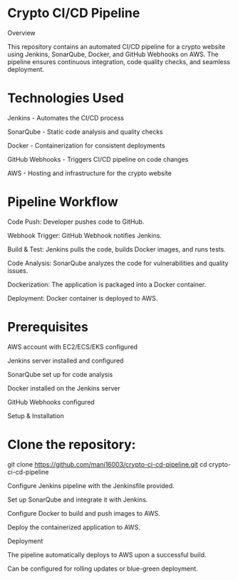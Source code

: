 
# Crypto CI/CD Pipeline

Overview

This repository contains an automated CI/CD pipeline for a crypto website using Jenkins, SonarQube, Docker, and GitHub Webhooks on AWS. The pipeline ensures continuous integration, code quality checks, and seamless deployment.

# Technologies Used

Jenkins - Automates the CI/CD process

SonarQube - Static code analysis and quality checks

Docker - Containerization for consistent deployments

GitHub Webhooks - Triggers CI/CD pipeline on code changes

AWS - Hosting and infrastructure for the crypto website

# Pipeline Workflow

Code Push: Developer pushes code to GitHub.

Webhook Trigger: GitHub Webhook notifies Jenkins.

Build & Test: Jenkins pulls the code, builds Docker images, and runs tests.

Code Analysis: SonarQube analyzes the code for vulnerabilities and quality issues.

Dockerization: The application is packaged into a Docker container.

Deployment: Docker container is deployed to AWS.

# Prerequisites

AWS account with EC2/ECS/EKS configured

Jenkins server installed and configured

SonarQube set up for code analysis

Docker installed on the Jenkins server

GitHub Webhooks configured

Setup & Installation

# Clone the repository:

git clone https://github.com/mani16003/crypto-ci-cd-pipeline.git
cd crypto-ci-cd-pipeline

Configure Jenkins pipeline with the Jenkinsfile provided.

Set up SonarQube and integrate it with Jenkins.

Configure Docker to build and push images to AWS.

Deploy the containerized application to AWS.

Deployment

The pipeline automatically deploys to AWS upon a successful build.

Can be configured for rolling updates or blue-green deployment.


